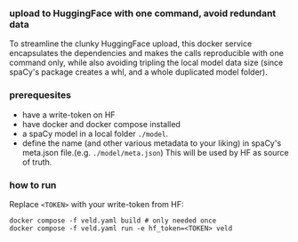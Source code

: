 
### upload to HuggingFace with one command, avoid redundant data

To streamline the clunky HuggingFace upload, this docker service encapsulates the dependencies and 
makes the calls reproducible with one command only, while also avoiding tripling the local model 
data size (since spaCy's package creates a whl, and a whole duplicated model folder).

### prerequesites

- have a write-token on HF 
- have docker and docker compose installed
- a spaCy model in a local folder `./model`.
- define the name (and other various metadata to your liking) in spaCy's meta.json file.(e.g.
  `./model/meta.json`) This will be used by HF as source of truth.

### how to run

Replace `<TOKEN>` with your write-token from HF:
```
docker compose -f veld.yaml build # only needed once
docker compose -f veld.yaml run -e hf_token=<TOKEN> veld
```

